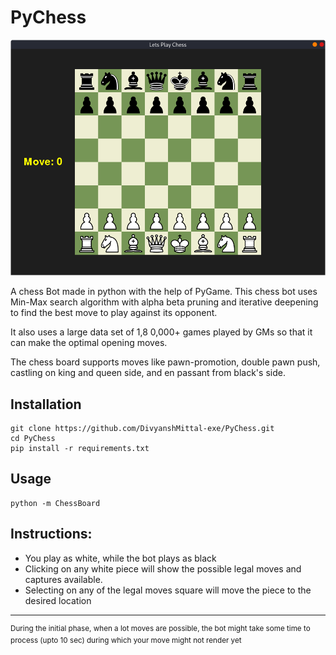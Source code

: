 # PyChess

![Chess Board](Images/SS.png?raw=true "Title")

A chess Bot made in python with the help of PyGame. This chess bot uses Min-Max search algorithm with alpha beta pruning and iterative deepening to find the best move to play against its opponent.

It also uses a large data set of 1,8 0,000+ games played by GMs so that it can make the optimal opening moves.

The chess board supports moves like pawn-promotion, double pawn push, castling on king and queen side, and en passant from black's side.


## Installation

```
git clone https://github.com/DivyanshMittal-exe/PyChess.git
cd PyChess
pip install -r requirements.txt
```

## Usage

```
python -m ChessBoard
```

## Instructions:
- You play as white, while the bot plays as black
- Clicking on any white piece will show the possible legal moves and captures available.
- Selecting on any of the legal moves square will move the piece to the desired location
<hr>
<sup>During the initial phase, when a lot moves are possible, the bot might take some time to process (upto 10 sec) during which your move might not render yet</sup>